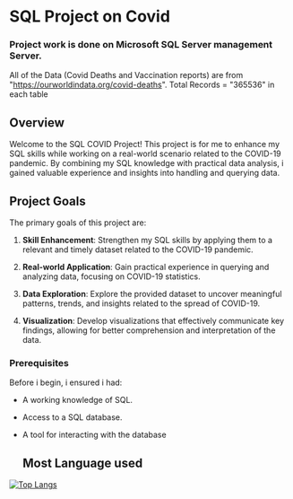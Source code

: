 # SQL Project on Covid
### Project work is done on Microsoft SQL Server management Server.
All of the Data (Covid Deaths and Vaccination reports) are from "https://ourworldindata.org/covid-deaths".
Total Records = "365536" in each table

## Overview

Welcome to the SQL COVID Project! This project is for me to enhance my SQL skills while working on a real-world scenario related to the COVID-19 pandemic. By combining my SQL knowledge with practical data analysis, i gained valuable experience and insights into handling and querying data.

## Project Goals

The primary goals of this project are:

1. **Skill Enhancement**: Strengthen my SQL skills by applying them to a relevant and timely dataset related to the COVID-19 pandemic.

2. **Real-world Application**: Gain practical experience in querying and analyzing data, focusing on COVID-19 statistics.

3. **Data Exploration**: Explore the provided dataset to uncover meaningful patterns, trends, and insights related to the spread of COVID-19.

4. **Visualization**: Develop visualizations that effectively communicate key findings, allowing for better comprehension and interpretation of the data.


### Prerequisites

Before i begin, i ensured i had:

- A working knowledge of SQL.
- Access to a SQL database.
- A tool for interacting with the database

  ## Most Language used
[![Top Langs](https://github-readme-stats-git-masterrstaa-rickstaa.vercel.app/api/top-langs/?username=K09Gaurav)](https://github.com/K09Gaurav/SQL_project_Covid)
